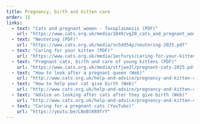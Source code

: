 ```yaml
---
title: Pregnancy, birth and kitten care
order: 15
links:
  - text: "Cats and pregnant women - Toxoplasmosis (PDF)"
    url: "https://www.cats.org.uk/media/1049/vg20_cats_and_pregnant_women_-_toxoplasmosis.pdf"
  - text: "Neutering (PDF)"
    url: "https://www.cats.org.uk/media/sn5dd54p/neutering-2025.pdf"
  - text: "Caring for your kitten (PDF)"
    url: "https://www.cats.org.uk/media/1ecfurys/caring-for-your-kitten-2025.pdf"
  - text: "Pregnant cats, birth and care of young kittens (PDF)"
    url: "https://www.cats.org.uk/media/vtfjwa3l/pregnant-cats-2025.pdf"
  - text: "How to look after a pregnant queen (Web)"
    url: "http://www.cats.org.uk/help-and-advice/pregnancy-and-kitten-care/caring-for-your-pregnant-cat"
  - text: "How to help your cat give birth (Web)"
    url: "http://www.cats.org.uk/help-and-advice/pregnancy-and-kitten-care/birth-and-kittening"
  - text: "Advice on looking after cats after they give birth (Web)"
    url: "http://www.cats.org.uk/help-and-advice/pregnancy-and-kitten-care/after-birth"
  - text: "Caring for a pregnant cats (YouTube)"
    url: "https://youtu.be/LNxBlKR9frY"
---
```

